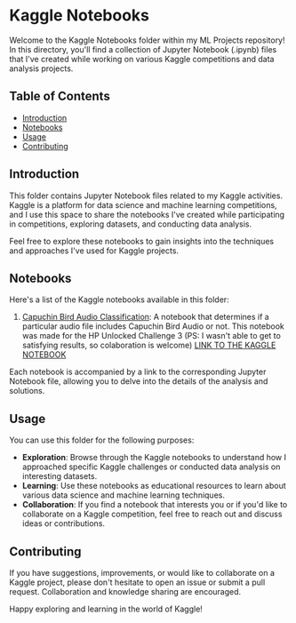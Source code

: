 # Kaggle Notebooks

Welcome to the Kaggle Notebooks folder within my ML Projects repository! In this directory, you'll find a collection of Jupyter Notebook (.ipynb) files that I've created while working on various Kaggle competitions and data analysis projects.

## Table of Contents

- [Introduction](#introduction)
- [Notebooks](#notebooks)
- [Usage](#usage)
- [Contributing](#contributing)

## Introduction

This folder contains Jupyter Notebook files related to my Kaggle activities. Kaggle is a platform for data science and machine learning competitions, and I use this space to share the notebooks I've created while participating in competitions, exploring datasets, and conducting data analysis.

Feel free to explore these notebooks to gain insights into the techniques and approaches I've used for Kaggle projects.

## Notebooks

Here's a list of the Kaggle notebooks available in this folder:

1. [Capuchin Bird Audio Classification](capuchinbird_audio_classification.ipynb): A notebook that determines if a particular audio file includes Capuchin Bird Audio or not. This notebook was made for the HP Unlocked Challenge 3 (PS: I wasn't able to get to satisfying results, so colaboration is welcome) [LINK TO THE KAGGLE NOTEBOOK](https://www.kaggle.com/code/pranshavpatel/capuchinbird-audio-classification/notebook)

Each notebook is accompanied by a link to the corresponding Jupyter Notebook file, allowing you to delve into the details of the analysis and solutions.

## Usage

You can use this folder for the following purposes:

- **Exploration**: Browse through the Kaggle notebooks to understand how I approached specific Kaggle challenges or conducted data analysis on interesting datasets.
- **Learning**: Use these notebooks as educational resources to learn about various data science and machine learning techniques.
- **Collaboration**: If you find a notebook that interests you or if you'd like to collaborate on a Kaggle competition, feel free to reach out and discuss ideas or contributions.

## Contributing

If you have suggestions, improvements, or would like to collaborate on a Kaggle project, please don't hesitate to open an issue or submit a pull request. Collaboration and knowledge sharing are encouraged.

Happy exploring and learning in the world of Kaggle!

